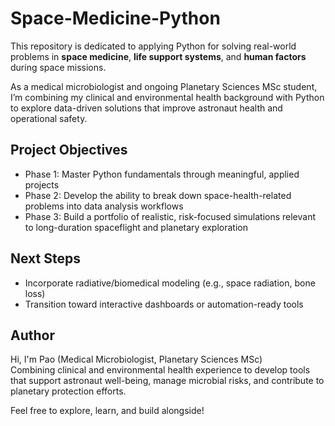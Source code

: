 # Space-Medicine-Python

This repository is dedicated to applying Python for solving real-world problems in **space medicine**, **life support systems**, and **human factors** during space missions.

As a medical microbiologist and ongoing Planetary Sciences MSc student, I’m combining my clinical and environmental health background with Python to explore data-driven solutions that improve astronaut health and operational safety.



## Project Objectives

- Phase 1: Master Python fundamentals through meaningful, applied projects
- Phase 2: Develop the ability to break down space-health-related problems into data analysis workflows
- Phase 3: Build a portfolio of realistic, risk-focused simulations relevant to long-duration spaceflight and planetary exploration


## Next Steps

- Incorporate radiative/biomedical modeling (e.g., space radiation, bone loss)
- Transition toward interactive dashboards or automation-ready tools



## Author

Hi, I'm Pao (Medical Microbiologist, Planetary Sciences MSc)  
Combining clinical and environmental health experience to develop tools that support astronaut well-being, manage microbial risks, and contribute to planetary protection efforts.

Feel free to explore, learn, and build alongside!
